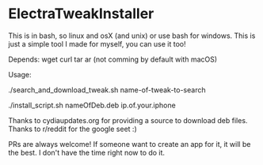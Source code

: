 # ElectraTweakInstaller

This is in bash, so linux and osX (and unix) or use bash for windows.
This is just a simple tool I made for myself, you can use it too!

Depends:
wget
curl
tar
ar (not comming by default with macOS)

Usage:

./search_and_download_tweak.sh name-of-tweak-to-search

./install_script.sh nameOfDeb.deb ip.of.your.iphone

Thanks to cydiaupdates.org for providing a source to download deb files.
Thanks to r/reddit for the google seet :)

PRs are always welcome!
If someone want to create an app for it, it will be the best. I don't have the time right now to do it.
